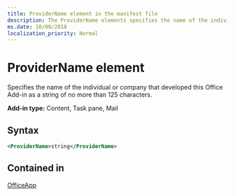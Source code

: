 ```yaml
---
title: ProviderName element in the manifest file
description: The ProviderName elements specifies the name of the individual or company that developed this Office Add-in.
ms.date: 10/09/2018
localization_priority: Normal
---
```


# ProviderName element

Specifies the name of the individual or company that developed this Office Add-in as a string of no more than 125 characters.

**Add-in type:** Content, Task pane, Mail

## Syntax

```XML
<ProviderName>string</ProviderName>
```

## Contained in

[OfficeApp](officeapp.md)

